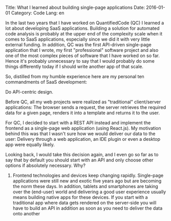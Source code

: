 Title: What I learned about building single-page applications
Date: 2016-01-01
Category: Code
Lang: en

In the last two years that I have worked on QuantifiedCode (QC) I learned a lot about developing SaaS applications. Building a solution for automated code analysis is probably at the upper end of the complexity scale when it comes to SaaS applications, especially since we did it with very little external funding. In addition, QC was the first API-driven single-page application that I wrote, my first "professional" software project and also one of the most complex pieces of software that I have worked on so far. Hence it's probably unnecessary to say that I would probably do some things differently today if I should write another app of that scale.

So, distilled from my humble experience here are my personal ten commandments of SaaS development:

Do API-centric design.

Before QC, all my web projects were realized as "traditional" client/server applications: The browser sends a request, the server retrieves the required data for a given page, renders it into a template and returns it to the user.

For QC, I decided to start with a REST API instead and implement the frontend as a single-page web application (using React.js). My motivation behind this was that I wasn't sure how we would deliver our data to the user: Delivery through a web application, an IDE plugin or even a desktop app were equally likely.

Looking back, I would take this decision again, and I even go so far as to say that by default you should start with an API and only choose other options if absolutely necessary. Why?
<ol>
    <li>Frontend technologies and devices keep changing rapidly. Single-page applications were still new and exotic five years ago but are becoming the norm these days. In addition, tablets and smartphones are taking over the (end-user) world and delivering a good user experience usually means building native apps for these devices. If you start with a traditional app where data gets rendered on the server-side you will have to build an API in addition as soon as you need to deliver the data onto another</li>
</ol>